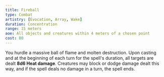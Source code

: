 ```yaml
---
title: Fireball
type: Combat
artistry: [Evocation, Array, Wake]
duration: Concentration
range: 15 meters
aoe: All objects and creatures within 4 meters of a chosen point
cost: 80
---
```

You hurdle a massive ball of flame and molten destruction. Upon casting and at the beginning of each turn for the spell's duration, all targets are dealt **8d6 Heat damage**. Creatures may block or dodge damage dealt this way, and if the spell deals no damage in a turn, the spell ends.
